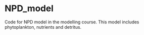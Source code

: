 # NPD_model
Code for NPD model in the modelling course.
This model includes phytoplankton, nutrients and detritus.
